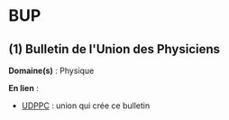 # BUP

## (1) Bulletin de l'Union des Physiciens

**Domaine(s)** : Physique

**En lien** :

+ [UDPPC](../U/udppc.md) : union qui crée ce bulletin
